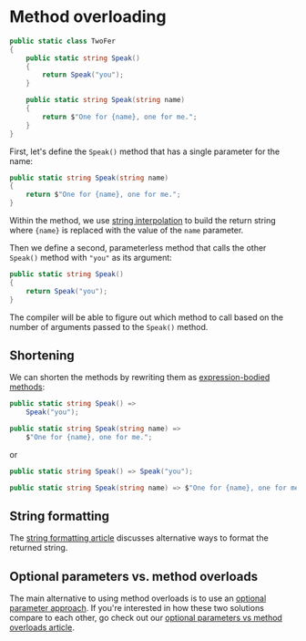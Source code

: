 # Method overloading

```csharp
public static class TwoFer
{
    public static string Speak()
    {
        return Speak("you");
    }

    public static string Speak(string name)
    {
        return $"One for {name}, one for me.";
    }
}
```

First, let's define the `Speak()` method that has a single parameter for the name:

```csharp
public static string Speak(string name)
{
    return $"One for {name}, one for me.";
}
```

Within the method, we use [string interpolation][string-interpolation] to build the return string where `{name}` is replaced with the value of the `name` parameter.

Then we define a second, parameterless method that calls the other `Speak()` method with `"you"` as its argument:

```csharp
public static string Speak()
{
    return Speak("you");
}
```

The compiler will be able to figure out which method to call based on the number of arguments passed to the `Speak()` method.

## Shortening

We can shorten the methods by rewriting them as [expression-bodied methods][expression-bodied-method]:

```csharp
public static string Speak() =>
    Speak("you");

public static string Speak(string name) =>
    $"One for {name}, one for me.";
```

or

```csharp
public static string Speak() => Speak("you");

public static string Speak(string name) => $"One for {name}, one for me.";
```

## String formatting

The [string formatting article][article-string-formatting] discusses alternative ways to format the returned string.

## Optional parameters vs. method overloads

The main alternative to using method overloads is to use an [optional parameter approach][approach-optional-parameter]. If you're interested in how these two solutions compare to each other, go check out our [optional parameters vs method overloads article][article-optional-parameters-vs-method-overloading].

[approach-optional-parameter]: https://exercism.org/tracks/csharp/exercises/two-fer/approaches/optional-parameter
[article-optional-parameters-vs-method-overloading]: https://exercism.org/tracks/csharp/exercises/two-fer/articles/optional-parameters-vs-method-overloading
[article-string-formatting]: https://exercism.org/tracks/csharp/exercises/two-fer/articles/string-formatting
[optional-parameters-introduction]: https://learn.microsoft.com/en-us/archive/msdn-magazine/2010/july/csharp-4-0-new-csharp-features-in-the-net-framework-4#named-arguments-and-optional-parameters
[method-overloading]: https://www.pluralsight.com/guides/overload-methods-invoking-overload-methods-csharp
[string-interpolation]: https://learn.microsoft.com/en-us/dotnet/csharp/language-reference/tokens/interpolated
[expression-bodied-method]: https://learn.microsoft.com/en-us/dotnet/csharp/programming-guide/statements-expressions-operators/expression-bodied-members#methods
